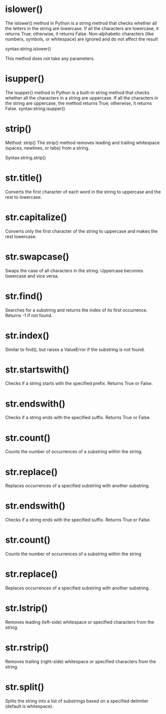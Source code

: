 # islower()

The islower() method in Python is a string method that checks whether all the letters in the string are lowercase. If all the characters are lowercase, it returns True; otherwise, it returns False. Non-alphabetic characters (like numbers, symbols, or whitespace) are ignored and do not affect the result

syntax:string.islower()

This method does not take any parameters.

# isupper()
The isupper() method in Python is a built-in string method that checks whether all the characters in a string are uppercase. If all the characters in the string are uppercase, the method returns True; otherwise, it returns False.
syntax:string.isupper()

# strip()
Method: strip()
The strip() method removes leading and trailing whitespace (spaces, newlines, or tabs) from a string.

Syntax:string.strip()
#  str.title()
Converts the first character of each word in the string to uppercase and the rest to lowercase.

# str.capitalize()
Converts only the first character of the string to uppercase and makes the rest lowercase.

# str.swapcase()
Swaps the case of all characters in the string. Uppercase becomes lowercase and vice versa.

# str.find()
Searches for a substring and returns the index of its first occurrence. Returns -1 if not found.

# str.index()
Similar to find(), but raises a ValueError if the substring is not found.

# str.startswith()
Checks if a string starts with the specified prefix. Returns True or False.

# str.endswith()
 Checks if a string ends with the specified suffix. Returns True or False.

# str.count()
 Counts the number of occurrences of a substring within the string.

# str.replace()
 Replaces occurrences of a specified substring with another substring.


# str.endswith()
Checks if a string ends with the specified suffix. Returns True or False.

# str.count()
Counts the number of occurrences of a substring within the string

# str.replace()
Replaces occurrences of a specified substring with another substring.

#  str.lstrip()
Removes leading (left-side) whitespace or specified characters from the string.

# str.rstrip()
Removes trailing (right-side) whitespace or specified characters from the string.

# str.split()
Splits the string into a list of substrings based on a specified delimiter (default is whitespace).











